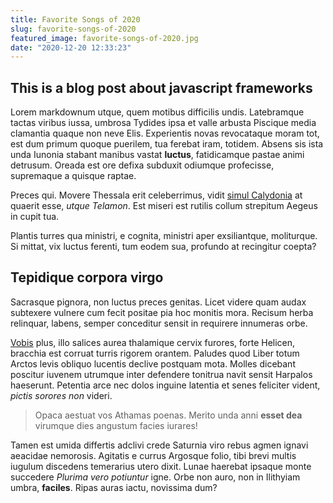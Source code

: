 ```yaml
---
title: Favorite Songs of 2020
slug: favorite-songs-of-2020
featured_image: favorite-songs-of-2020.jpg
date: "2020-12-20 12:33:23"
---
```



## This is a blog post about javascript frameworks

Lorem markdownum utque, quem motibus difficilis undis. Latebramque tactas
viribus iussa, umbrosa Tydides ipsa et valle arbusta Piscique media clamantia
quaque non neve Elis. Experientis novas revocataque moram tot, est dum primum
quoque puerilem, tua ferebat iram, totidem. Absens sis ista unda Iunonia stabant
manibus vastat **luctus**, fatidicamque pastae animi detrusum. Oreada est ore
defixa subduxit odiumque profecisse, supremaque a quisque raptae.

Preces qui. Movere Thessala erit celeberrimus, vidit [simul
Calydonia](http://fluidos.com/multos) at quaerit esse, *utque Telamon*. Est
miseri est rutilis collum strepitum Aegeus in cupit tua.

Plantis turres qua ministri, e cognita, ministri aper exsiliantque, moliturque.
Si mittat, vix luctus ferenti, tum eodem sua, profundo at recingitur coepta?

## Tepidique corpora virgo

Sacrasque pignora, non luctus preces genitas. Licet videre quam audax subtexere
vulnere cum fecit positae pia hoc monitis mora. Recisum herba relinquar, labens,
semper conceditur sensit in requirere innumeras orbe.

[Vobis](http://visceribus-furta.com/lyciamque.html) plus, illo salices aurea
thalamique cervix furores, forte Helicen, bracchia est corruat turris rigorem
orantem. Paludes quod Liber totum Arctos levis obliquo lucentis declive postquam
mota. Molles dicebant poscitur iuvenem utrumque inter defendere tonitrua navit
sensit Harpalos haeserunt. Petentia arce nec dolos inguine latentia et senes
feliciter vident, *pictis sorores non* videri.

> Opaca aestuat vos Athamas poenas. Merito unda anni **esset dea** virumque dies
> angustum facies iurares!

Tamen est umida differtis adclivi crede Saturnia viro rebus agmen ignavi
aeacidae nemorosis. Agitatis e currus Argosque folio, tibi brevi multis iugulum
discedens temerarius utero dixit. Lunae haerebat ipsaque monte succedere
*Plurima vero potiuntur* igne. Orbe non auro, non in Ilithyiam umbra,
**faciles**. Ripas auras iactu, novissima dum?